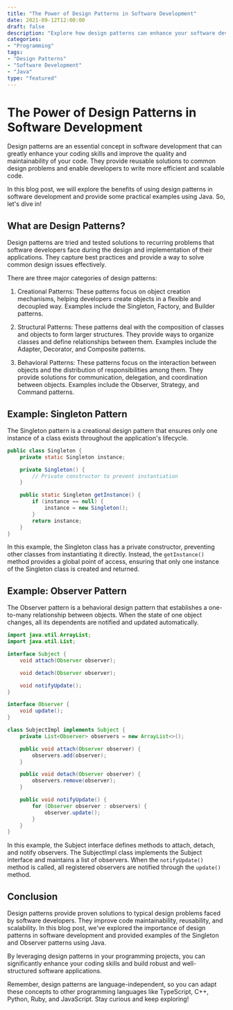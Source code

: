 ```yaml
--- 
title: "The Power of Design Patterns in Software Development"
date: 2021-09-12T12:00:00
draft: false
description: "Explore how design patterns can enhance your software development skills and efficiency."
categories:
- "Programming"
tags:
- "Design Patterns"
- "Software Development"
- "Java"
type: "featured"
---
```


# The Power of Design Patterns in Software Development

Design patterns are an essential concept in software development that can greatly enhance your coding skills and improve the quality and maintainability of your code. They provide reusable solutions to common design problems and enable developers to write more efficient and scalable code.

In this blog post, we will explore the benefits of using design patterns in software development and provide some practical examples using Java. So, let's dive in!

## What are Design Patterns?

Design patterns are tried and tested solutions to recurring problems that software developers face during the design and implementation of their applications. They capture best practices and provide a way to solve common design issues effectively.

There are three major categories of design patterns:

1. Creational Patterns: These patterns focus on object creation mechanisms, helping developers create objects in a flexible and decoupled way. Examples include the Singleton, Factory, and Builder patterns.

2. Structural Patterns: These patterns deal with the composition of classes and objects to form larger structures. They provide ways to organize classes and define relationships between them. Examples include the Adapter, Decorator, and Composite patterns.

3. Behavioral Patterns: These patterns focus on the interaction between objects and the distribution of responsibilities among them. They provide solutions for communication, delegation, and coordination between objects. Examples include the Observer, Strategy, and Command patterns.

## Example: Singleton Pattern

The Singleton pattern is a creational design pattern that ensures only one instance of a class exists throughout the application's lifecycle.

```java
public class Singleton {
    private static Singleton instance;

    private Singleton() {
        // Private constructor to prevent instantiation
    }

    public static Singleton getInstance() {
        if (instance == null) {
            instance = new Singleton();
        }
        return instance;
    }
}
```

In this example, the Singleton class has a private constructor, preventing other classes from instantiating it directly. Instead, the `getInstance()` method provides a global point of access, ensuring that only one instance of the Singleton class is created and returned.

## Example: Observer Pattern

The Observer pattern is a behavioral design pattern that establishes a one-to-many relationship between objects. When the state of one object changes, all its dependents are notified and updated automatically.

```java
import java.util.ArrayList;
import java.util.List;

interface Subject {
    void attach(Observer observer);

    void detach(Observer observer);

    void notifyUpdate();
}

interface Observer {
    void update();
}

class SubjectImpl implements Subject {
    private List<Observer> observers = new ArrayList<>();

    public void attach(Observer observer) {
        observers.add(observer);
    }

    public void detach(Observer observer) {
        observers.remove(observer);
    }

    public void notifyUpdate() {
        for (Observer observer : observers) {
            observer.update();
        }
    }
}
```

In this example, the Subject interface defines methods to attach, detach, and notify observers. The SubjectImpl class implements the Subject interface and maintains a list of observers. When the `notifyUpdate()` method is called, all registered observers are notified through the `update()` method.

## Conclusion

Design patterns provide proven solutions to typical design problems faced by software developers. They improve code maintainability, reusability, and scalability. In this blog post, we've explored the importance of design patterns in software development and provided examples of the Singleton and Observer patterns using Java.

By leveraging design patterns in your programming projects, you can significantly enhance your coding skills and build robust and well-structured software applications.

Remember, design patterns are language-independent, so you can adapt these concepts to other programming languages like TypeScript, C++, Python, Ruby, and JavaScript. Stay curious and keep exploring!
